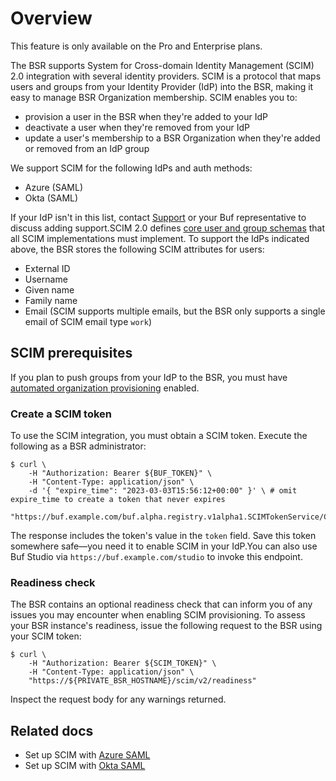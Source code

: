 # Overview

This feature is only available on the Pro and Enterprise plans.

The BSR supports System for Cross-domain Identity Management (SCIM) 2.0 integration with several identity providers. SCIM is a protocol that maps users and groups from your Identity Provider (IdP) into the BSR, making it easy to manage BSR Organization membership. SCIM enables you to:

- provision a user in the BSR when they're added to your IdP
- deactivate a user when they're removed from your IdP
- update a user's membership to a BSR Organization when they're added or removed from an IdP group

We support SCIM for the following IdPs and auth methods:

- Azure (SAML)
- Okta (SAML)

If your IdP isn't in this list, contact [Support](https://support.buf.build) or your Buf representative to discuss adding support.SCIM 2.0 defines [core user and group schemas](https://www.rfc-editor.org/rfc/rfc7643) that all SCIM implementations must implement. To support the IdPs indicated above, the BSR stores the following SCIM attributes for users:

- External ID
- Username
- Given name
- Family name
- Email (SCIM supports multiple emails, but the BSR only supports a single email of SCIM email type `work`)

## SCIM prerequisites

If you plan to push groups from your IdP to the BSR, you must have [automated organization provisioning](../../user-lifecycle/#autoprovisioning) enabled.

### Create a SCIM token

To use the SCIM integration, you must obtain a SCIM token. Execute the following as a BSR administrator:

```console
$ curl \
    -H "Authorization: Bearer ${BUF_TOKEN}" \
    -H "Content-Type: application/json" \
    -d '{ "expire_time": "2023-03-03T15:56:12+00:00" }' \ # omit expire_time to create a token that never expires
    "https://buf.example.com/buf.alpha.registry.v1alpha1.SCIMTokenService/CreateSCIMToken"
```

The response includes the token's value in the `token` field. Save this token somewhere safe—you need it to enable SCIM in your IdP.You can also use Buf Studio via `https://buf.example.com/studio` to invoke this endpoint.

### Readiness check

The BSR contains an optional readiness check that can inform you of any issues you may encounter when enabling SCIM provisioning. To assess your BSR instance's readiness, issue the following request to the BSR using your SCIM token:

```console
$ curl \
    -H "Authorization: Bearer ${SCIM_TOKEN}" \
    -H "Content-Type: application/json" \
    "https://${PRIVATE_BSR_HOSTNAME}/scim/v2/readiness"
```

Inspect the request body for any warnings returned.

## Related docs

- Set up SCIM with [Azure SAML](../azure-saml/)
- Set up SCIM with [Okta SAML](../okta-saml/)
